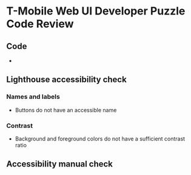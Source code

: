 # T-Mobile Web UI Developer Puzzle Code Review

## Code

- 

## Lighthouse accessibility check

### Names and labels
- Buttons do not have an accessible name

### Contrast
- Background and foreground colors do not have a sufficient contrast ratio

## Accessibility manual check